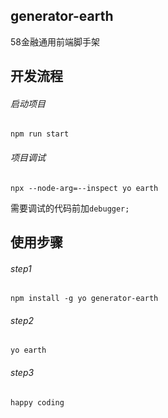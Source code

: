 ## generator-earth
58金融通用前端脚手架

## 开发流程
###### 启动项目
```
npm run start
```

###### 项目调试
```
npx --node-arg=--inspect yo earth
```

需要调试的代码前加```debugger;```


## 使用步骤

###### step1
```
npm install -g yo generator-earth
```

###### step2
```
yo earth
```

###### step3
```
happy coding
```
